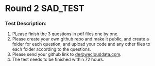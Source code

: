 # Round 2 SAD_TEST

### Test Description: 

1. PLease finish the 3 questions in pdf files one by one. 
2. Please create your own github repo and make it public, and create a folder for each question, and upload your code and any other files to each folder according to the questions.
3. Please send your github link to de@weclouddata.com.
4. The test needs to be finished within 72 hours. 
